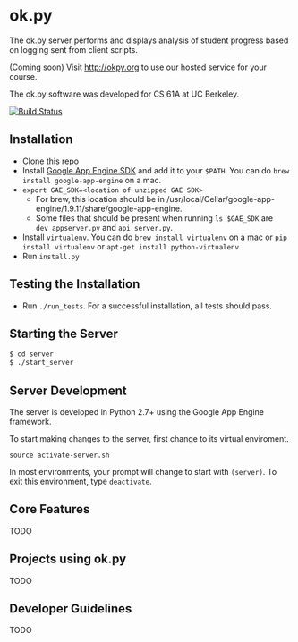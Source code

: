 ok.py
=====

The ok.py server performs and displays analysis of student progress
based on logging sent from client scripts.

(Coming soon) Visit http://okpy.org to use our hosted service for your course.

The ok.py software was developed for CS 61A at UC Berkeley.

[![Build Status](https://travis-ci.org/Cal-CS-61A-Staff/ok.svg?branch=master)](https://travis-ci.org/Cal-CS-61A-Staff/ok)

Installation
-------------
* Clone this repo
* Install [Google App Engine SDK](https://developers.google.com/appengine/downloads) and add it to your `$PATH`. You can do `brew install google-app-engine` on a mac.
* `export GAE_SDK=<location of unzipped GAE SDK>`
  - For brew, this location should be in /usr/local/Cellar/google-app-engine/1.9.11/share/google-app-engine.
  - Some files that should be present when running `ls $GAE_SDK` are `dev_appserver.py` and `api_server.py`.
* Install `virtualenv`. You can do `brew install virtualenv` on a mac or `pip install virtualenv` or `apt-get install python-virtualenv`
* Run `install.py`

Testing the Installation
------------------------
* Run `./run_tests`. For a successful installation, all tests should pass.

Starting the Server
-------------
```bash
$ cd server
$ ./start_server
```

Server Development
------------------

The server is developed in Python 2.7+ using the Google App Engine framework.

To start making changes to the server, first change to its virtual enviroment.

``source activate-server.sh``

In most environments, your prompt will change to start with ``(server)``.
To exit this environment, type ``deactivate``.

Core Features
-------------

TODO

Projects using ok.py
--------------------

TODO

Developer Guidelines
--------------------

TODO

